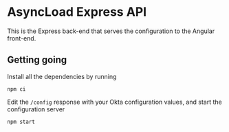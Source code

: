 # AsyncLoad Express API

This is the Express back-end that serves the configuration to the Angular front-end.

## Getting going

Install all the dependencies by running

```shell
npm ci
```

Edit the `/config` response with your Okta configuration values, and start the configuration server 

```shell
npm start
```
